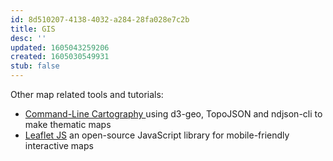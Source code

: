 ```yaml
---
id: 8d510207-4138-4032-a284-28fa028e7c2b
title: GIS
desc: ''
updated: 1605043259206
created: 1605030549931
stub: false
---
```



Other map related tools and tutorials:
- [Command-Line Cartography  ](https://medium.com/@mbostock/command-line-cartography-part-1-897aa8f8ca2c) using d3-geo, TopoJSON and ndjson-cli to make thematic maps
- [Leaflet JS](https://leafletjs.com/index.html) an open-source JavaScript library
for mobile-friendly interactive maps
